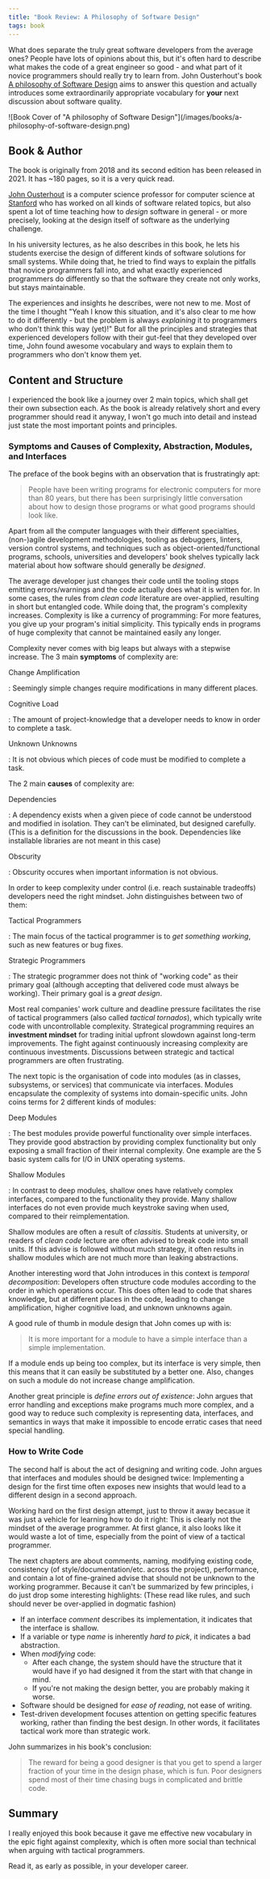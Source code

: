 ```yaml
---
title: "Book Review: A Philosophy of Software Design"
tags: book
---
```


What does separate the truly great software developers from the average ones?
People have lots of opinions about this, but it's often hard to describe what
makes the code of a great engineer so good - and what part of it novice
programmers should really try to learn from.
John Ousterhout's book [A philosophy of Software Design](https://amzn.to/3B8ufgM)
aims to answer this question and actually introduces some extraordinarily
appropriate vocabulary for **your** next discussion about software quality.

<!--more-->


<div class="book-cover">
  ![Book Cover of "A philosophy of Software Design"](/images/books/a-philosophy-of-software-design.png)
</div>

## Book & Author

The book is originally from 2018 and its second edition has been released in 2021.
It has ~180 pages, so it is a very quick read.

[John Ousterhout](https://en.wikipedia.org/wiki/John_Ousterhout) is a computer
science professor for computer science at [Stanford](https://web.stanford.edu/~ouster)
who has worked on all kinds of software related topics, but also spent a lot of
time teaching how to *design* software in general - or more precisely, looking
at the design itself of software as the underlying challenge.

In his university lectures, as he also describes in this book, he lets his
students exercise the design of different kinds of software solutions for small
systems.
While doing that, he tried to find ways to explain the pitfalls that novice
programmers fall into, and what exactly experienced programmers do differently
so that the software they create not only works, but stays maintainable.

The experiences and insights he describes, were not new to me.
Most of the time I thought "Yeah I know this situation, and it's also clear to
me how to do it differently - but the problem is always *explaining* it to
programmers who don't think this way (yet)!"
But for all the principles and strategies that experienced developers follow
with their gut-feel that they developed over time, John found awesome vocabulary
and ways to explain them to programmers who don't know them yet.

## Content and Structure

I experienced the book like a journey over 2 main topics, which shall get their
own subsection each.
As the book is already relatively short and every programmer should read it
anyway, I won't go much into detail and instead just state the most important
points and principles.

### Symptoms and Causes of Complexity, Abstraction, Modules, and Interfaces

The preface of the book begins with an observation that is frustratingly apt:

> People have been writing programs for electronic computers for more than 80
> years, but there has been surprisingly little conversation about how to design
> those programs or what good programs should look like.

Apart from all the computer languages with their different specialties,
(non-)agile development methodologies, tooling as debuggers, linters, version
control systems, and techniques such as object-oriented/functional programs,
schools, universities and developers' book shelves typically lack material
about how software should generally be *designed*.

The average developer just changes their code until the tooling stops emitting
errors/warnings and the code actually does what it is written for.
In some cases, the rules from *clean code* literature are over-applied,
resulting in short but entangled code.
While doing that, the program's complexity increases.
Complexity is like a currency of programming: For more features, you give up
your program's initial simplicity.
This typically ends in programs of huge complexity that cannot be maintained
easily any longer.

Complexity never comes with big leaps but always with a stepwise increase.
The 3 main **symptoms** of complexity are:

Change Amplification

: Seemingly simple changes require modifications in many different places.

Cognitive Load

: The amount of project-knowledge that a developer needs to know in order to
  complete a task.

Unknown Unknowns

: It is not obvious which pieces of code must be modified to complete a task.

The 2 main **causes** of complexity are:

Dependencies

: A dependency exists when a given piece of code cannot be understood and
  modified in isolation. They can't be eliminated, but designed carefully.
  (This is a definition for the discussions in the book.
  Dependencies like installable libraries are not meant in this case)

Obscurity

: Obscurity occures when important information is not obvious.

In order to keep complexity under control (i.e. reach sustainable tradeoffs)
developers need the right mindset.
John distinguishes between two of them:

Tactical Programmers

: The main focus of the tactical programmer is to *get something working*, such
  as new features or bug fixes.

Strategic Programmers

: The strategic programmer does not think of "working code" as their primary
  goal (although accepting that delivered code must always be working).
  Their primary goal is a *great design*.

Most real companies' work culture and deadline pressure facilitates the rise of
tactical programmers (also called *tactical tornados*), which typically write
code with uncontrollable complexity.
Strategical programming requires an **investment mindset** for trading initial
upfront slowdown against long-term improvements.
The fight against continuously increasing complexity are continuous investments.
Discussions between strategic and tactical programmers are often frustrating.

The next topic is the organisation of code into modules (as in classes,
subsystems, or services) that communicate via interfaces.
Modules encapsulate the complexity of systems into domain-specific units.
John coins terms for 2 different kinds of modules:

Deep Modules

: The best modules provide powerful functionality over simple interfaces.
  They provide good abstraction by providing complex functionality but only
  exposing a small fraction of their internal complexity.
  One example are the 5 basic system calls for I/O in UNIX operating systems.

Shallow Modules

: In contrast to deep modules, shallow ones have relatively complex interfaces,
  compared to the functionality they provide.
  Many shallow interfaces do not even provide much keystroke saving when used,
  compared to their reimplementation.

Shallow modules are often a result of *classitis*.
Students at university, or readers of *clean code* lecture are often advised to
break code into small units.
If this advise is followed without much strategy, it often results in shallow
modules which are not much more than leaking abstractions.

Another interesting word that John introduces in this context is *temporal
decomposition*:
Developers often structure code modules according to the order
in which operations occur.
This does often lead to code that shares knowledge, but at different places in
the code, leading to change amplification, higher cognitive load, and unknown
unknowns again.

A good rule of thumb in module design that John comes up with is:

> It is more important for a module to have a simple interface than a simple
> implementation.

If a module ends up being too complex, but its interface is very simple, then
this means that it can easily be substituted by a better one.
Also, changes on such a module do not increase change amplification.

Another great principle is *define errors out of existence*:
John argues that error handling and exceptions make programs much more complex,
and a good way to reduce such complexity is representing data, interfaces, and
semantics in ways that make it impossible to encode erratic cases that need
special handling.

### How to Write Code

The second half is about the act of designing and writing code.
John argues that interfaces and modules should be designed twice:
Implementing a design for the first time often exposes new insights that would
lead to a different design in a second approach.

Working hard on the first design attempt, just to throw it away becasue it was
just a vehicle for learning how to do it right:
This is clearly not the mindset of the average programmer.
At first glance, it also looks like it would waste a lot of time, especially
from the point of view of a tactical programmer.

The next chapters are about comments, naming, modifying existing code,
consistency (of style/documentation/etc. across the project), performance,
and contain a lot of fine-grained advise that should not be unknown to the
working programmer.
Because it can't be summarized by few principles, i do just drop some
interesting highlights:
(These read like rules, and such should never be over-applied in dogmatic
fashion)

- If an interface *comment* describes its implementation, it indicates that
  the interface is shallow.
- If a variable or type *name* is inherently *hard to pick*, it indicates a
  bad abstraction.
- When *modifying* code:
  - After each change, the system should have the structure that it would have
    if yo had designed it from the start with that change in mind.
  - If you're not making the design better, you are probably making it worse.
- Software should be designed for *ease of reading*, not ease of writing.
- Test-driven development focuses attention on getting specific features
  working, rather than finding the best design.
  In other words, it facilitates tactical work more than strategic work.

John summarizes in his book's conclusion:

> The reward for being a good designer is that you get to spend a larger
> fraction of your time in the design phase, which is fun.
> Poor designers spend most of their time chasing bugs in complicated and
> brittle code.

## Summary

I really enjoyed this book because it gave me effective new vocabulary in the
epic fight against complexity, which is often more social than technical when
arguing with tactical programmers.

Read it, as early as possible, in your developer career.
